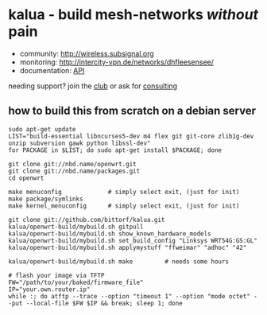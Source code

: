 kalua - build mesh-networks _without_ pain
==========================================

* community: http://wireless.subsignal.org
* monitoring: http://intercity-vpn.de/networks/dhfleesensee/
* documentation: [API](http://wireless.subsignal.org/index.php?title=Firmware-Dokumentation_API)

needing support?
join the [club](http://blog.maschinenraum.tk) or ask for [consulting](http://bittorf-wireless.de)


how to build this from scratch on a debian server
-------------------------------------------------

	sudo apt-get update
	LIST="build-essential libncurses5-dev m4 flex git git-core zlib1g-dev unzip subversion gawk python libssl-dev"
	for PACKAGE in $LIST; do sudo apt-get install $PACKAGE; done
	
	git clone git://nbd.name/openwrt.git
	git clone git://nbd.name/packages.git
	cd openwrt
	
	make menuconfig				# simply select exit, (just for init)
	make package/symlinks
	make kernel_menuconfig		# simply select exit, (just for init)
	
	git clone git://github.com/bittorf/kalua.git
	kalua/openwrt-build/mybuild.sh gitpull
	kalua/openwrt-build/mybuild.sh show_known_hardware_models
	kalua/openwrt-build/mybuild.sh set_build_config "Linksys WRT54G:GS:GL"
	kalua/openwrt-build/mybuild.sh applymystuff "ffweimar" "adhoc" "42"
	
	kalua/openwrt-build/mybuild.sh make 		# needs some hours
	
	# flash your image via TFTP
	FW="/path/to/your/baked/firmware_file"
	IP="your.own.router.ip"
	while :; do atftp --trace --option "timeout 1" --option "mode octet" --put --local-file $FW $IP && break; sleep 1; done
